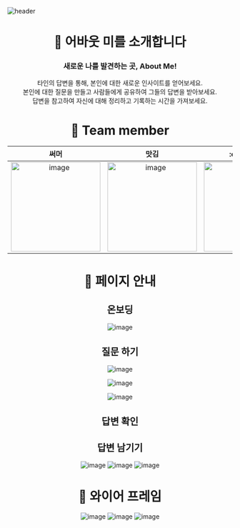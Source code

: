 ![header](https://capsule-render.vercel.app/api?type=Waving&color=4263eb&height=300&section=header&text=About%20Me!&fontSize=90&fontAlignY=40&fontColor=edf2ff)


<div align="center">

# :wave: 어바웃 미를 소개합니다
### 새로운 나를 발견하는 곳, About Me!
<div>
타인의 답변을 통해, 본인에 대한 새로운 인사이트를 얻어보세요.
</div>

<div>
 본인에 대한 질문을 만들고 사람들에게 공유하여 그들의 답변을 받아보세요.
</div>

<div>
  답변을 참고하여 자신에 대해 정리하고 기록하는 시간을 가져보세요.
</div>

# :sparkling_heart: Team member
<table>
<thead>
<tr>
<th>써머</th>
<th>맛김</th>
<th>:crown:라이</th>
<th>제이크</th>
<th>레시</th>
<th>네모</th>
</tr>
</thead>
<tbody>
<tr>
<td align="center"><img width="200" height="200" src="https://github.com/taeo-sprint16/frontend/assets/107671084/e5dca0fc-6b87-4879-84d0-d53921d670c8" alt="image"><div><strong></strong></div></td>
<td align="center"><img width="200" height="200" src="https://github.com/taeo-sprint16/frontend/assets/107671084/e890dc46-0b34-449f-a5ce-902e0eb7fcbb" alt="image"><div><strong></strong></div></td>
<td align="center"><img width="200" height="200" src="https://github.com/taeo-sprint16/frontend/assets/107671084/72ce24c9-6a2f-4c29-ab6d-862b293d05a5" alt="image"><div><strong></strong></div></td>
<td align="center"><img width="200" height="200" src="https://github.com/taeo-sprint16/frontend/assets/107671084/675c9196-77fc-4776-a24b-0b0231fa7aea" alt="image"><div><strong></strong></div></td>
<td align="center"><img width="200" height="200" src="https://github.com/taeo-sprint16/frontend/assets/107671084/dd9f3945-7e34-4c92-ac5d-989d8a86d7b8" alt="image"><div><strong></strong></div></td>
<td align="center"><img width="200" height="200" src="https://github.com/taeo-sprint16/frontend/assets/107671084/369c2041-e01b-480e-95f6-95cd92fa89f1" alt="image"><div><strong></strong></div></td>


</tr>
</tbody>
</table>


# 🚦 페이지 안내

## 온보딩
![image](https://github.com/taeo-sprint16/.github/assets/107671084/530a57ec-18c2-42c0-b674-5936514834c6)

## 질문 하기
![image](https://github.com/taeo-sprint16/.github/assets/107671084/669253da-c279-4378-9b79-36ed9939bde2)
  
![image](https://github.com/taeo-sprint16/.github/assets/107671084/860aed8b-ebba-49cc-aa54-47c0c40d88f9)

![image](https://github.com/taeo-sprint16/.github/assets/107671084/d0d46bc8-d704-44ea-a395-9da5955f0a9d)

## 답변 확인

## 답변 남기기

![image](https://github.com/taeo-sprint16/.github/assets/107671084/5b873bce-37ad-4064-b13d-f29a973ea1cf)
![image](https://github.com/taeo-sprint16/.github/assets/107671084/5878f1dd-e57c-443e-a461-8be2c6b114e1)
![image](https://github.com/taeo-sprint16/.github/assets/107671084/3022cb08-3156-47a8-b524-1528540483f0)





# 📐 와이어 프레임

![image](https://github.com/taeo-sprint16/.github/assets/107671084/ce92585f-187f-46e0-9b69-abd31399fe12)
![image](https://github.com/taeo-sprint16/.github/assets/107671084/b1e0fc5a-e6c0-49fd-9b31-e0d5fdbbbe9e)
![image](https://github.com/taeo-sprint16/.github/assets/107671084/397a5be4-b825-42bf-aaff-25e79b56e4f1)



